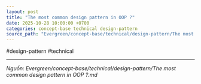 ```yaml
---
layout: post
title: "The most common design pattern in OOP ?"
date: 2025-10-28 10:00:00 +0700
categories: concept-base technical design-pattern
source_path: "Evergreen/concept-base/technical/design-pattern/The most common design pattern in OOP ?.md"
---
```

#design-pattern #technical

---
*Nguồn: Evergreen/concept-base/technical/design-pattern/The most common design pattern in OOP ?.md*